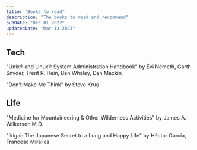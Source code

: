 ```yaml
---
title: "Books to read"
description: "The books to read and recommend"
pubDate: "Dec 01 2022"
updatedDate: "Mar 13 2023"
---
```


## Tech

"Unix® and Linux® System Administration Handbook" by Evi Nemeth, Garth Snyder, Trent R. Hein, Ben Whaley, Dan Mackin

"Don't Make Me Think" by Steve Krug

## Life

"Medicine for Mountaineering & Other Wilderness Activities" by James A. Wilkerson M.D.

"Ikigai: The Japanese Secret to a Long and Happy Life" by Héctor García, Francesc Miralles
